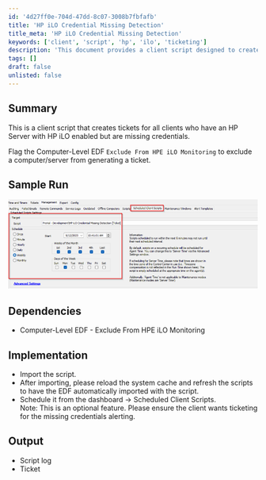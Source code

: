 ```yaml
---
id: '4d27ff0e-704d-47dd-8c07-3008b7fbfafb'
title: 'HP iLO Credential Missing Detection'
title_meta: 'HP iLO Credential Missing Detection'
keywords: ['client', 'script', 'hp', 'ilo', 'ticketing']
description: 'This document provides a client script designed to create tickets for clients with HP Servers that have HP iLO enabled but lack credentials. It includes instructions for implementation, dependencies, and expected output.'
tags: []
draft: false
unlisted: false
---
```


## Summary

This is a client script that creates tickets for all clients who have an HP Server with HP iLO enabled but are missing credentials.

Flag the Computer-Level EDF `Exclude From HPE iLO Monitoring` to exclude a computer/server from generating a ticket.

## Sample Run

![Sample Run](../../../static/img/HP-iLO-Credential-Missing-Detection/image_1.png)

## Dependencies

- Computer-Level EDF - Exclude From HPE iLO Monitoring

## Implementation

- Import the script.
- After importing, please reload the system cache and refresh the scripts to have the EDF automatically imported with the script.
- Schedule it from the dashboard -> Scheduled Client Scripts.  
  Note: This is an optional feature. Please ensure the client wants ticketing for the missing credentials alerting.

## Output

- Script log
- Ticket



